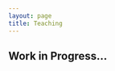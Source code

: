 ```yaml
---
layout: page
title: Teaching
---
```

## Work in Progress...

<!-- Here are some of the resources students have found particularly useful for 61B and 61BL over the semesters

## Asymptotics
Asymptotics has been a particularly complicated subject, and I for one did not pay enough attention to lecture or go to dicussion enough to catch onto things without the help of last minute CSM review sessions. When I took the course in  -->
